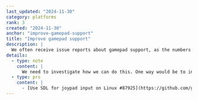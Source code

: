 ```yaml
---
last_updated: "2024-11-30"
category: platforms
rank: 3
created: "2024-11-30"
anchor: "improve-gamepad-support"
title: "Improve gamepad support"
description: |
  We often receive issue reports about gamepad support, as the numbers of gamepads never cease to increase. As we wish to support as many input devices as possible, we want to work towards better support.
details:
  - type: note
    content: |
      We need to investigate how we can do this. One way would be to incorporate more code from SDL, or to integrate SDL_input directly in the engine.
  - type: prs
    content: |
      - [Use SDL for joypad input on Linux #87925](https://github.com/godotengine/godot/pull/87925)
---
```

